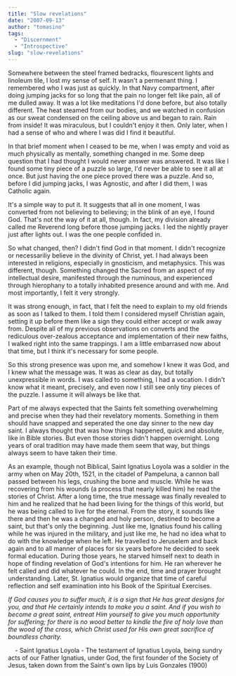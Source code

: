 ```yaml
---
title: "Slow revelations"
date: "2007-09-13"
author: "tomasino"
tags:
  - "Discernment"
  - "Introspective"
slug: "slow-revelations"
---
```


Somewhere between the steel framed bedracks, flourescent lights and
linoleum tile, I lost my sense of self. It wasn't a permenant thing. I
remembered who I was just as quickly. In that Navy compartment, after
doing jumping jacks for so long that the pain no longer felt like pain,
all of me dulled away. It was a lot like meditations I'd done before,
but also totally different. The heat steamed from our bodies, and we
watched in confusion as our sweat condensed on the ceiling above us and
began to rain. Rain from inside! It was miraculous, but I couldn't enjoy
it then. Only later, when I had a sense of who and where I was did I
find it beautiful.

In that brief moment when I ceased to be me, when I was empty and void
as much physically as mentally, something changed in me. Some deep
question that I had thought I would never answer was answered. It was
like I found some tiny piece of a puzzle so large, I'd never be able to
see it all at once. But just having the one piece proved there was a
puzzle. And so, before I did jumping jacks, I was Agnostic, and after I
did them, I was Catholic again.

It's a simple way to put it. It suggests that all in one moment, I was
converted from not believing to believing; in the blink of an eye, I
found God. That's not the way of it at all, though. In fact, my division
already called me Reverend long before those jumping jacks. I led the
nightly prayer just after lights out. I was the one people confided in.

So what changed, then? I didn't find God in that moment. I didn't
recognize or necessariliy believe in the divinity of Christ, yet. I had
always been interested in religions, especially in gnosticism, and
metaphysics. This was different, though. Something changed the Sacred
from an aspect of my intellectual desire, manifested through the
numinous, and experienced through hierophany to a totally inhabited
presence around and with me. And most importantly, I felt it very
strongly.

It was strong enough, in fact, that I felt the need to explain to my old
friends as soon as I talked to them. I told them I considered myself
Christian again, setting it up before them like a sign they could either
accept or walk away from. Despite all of my previous observations on
converts and the rediculous over-zealous acceptance and implementation
of their new faiths, I walked right into the same trappings. I am a
little embarrased now about that time, but I think it's necessary for
some people.

So this strong presence was upon me, and somehow I knew it was God, and
I knew what the message was. It was as clear as day, but totally
unexpressible in words. I was called to something, I had a vocation. I
didn't know what it meant, precisely, and even now I still see only tiny
pieces of the puzzle. I assume it will always be like that.

Part of me always expected that the Saints felt something overwhelming
and precise when they had their revelatory moments. Something in them
should have snapped and seperated the one day sinner to the new day
saint. I always thought that was how things happened, quick and
absolute, like in Bible stories. But even those stories didn't happen
overnight. Long years of oral tradition may have made them seem that
way, but things always seem to have taken their time.

As an example, though not Biblical, Saint Ignatius Loyola was a soldier
in the army when on May 20th, 1521, in the citadel of Pampeluna, a
cannon ball passed between his legs, crushing the bone and muscle. While
he was recovering from his wounds (a process that nearly killed him) he
read the stories of Christ. After a long time, the true message was
finally revealed to him and he realized that he had been living for the
things of this world, but he was being called to live for the eternal.
From the story, it sounds like there and then he was a changed and holy
person, destined to become a saint, but that's only the beginning. Just
like me, Ignatius found his calling while he was injured in the
military, and just like me, he had no idea what to do with the knowledge
when he left. He travelled to Jeruselem and back again and to all manner
of places for six years before he decided to seek formal education.
During those years, he starved himself next to death in hope of finding
revelation of God's intentions for him. He ran wherever he felt called
and did whatever he could. In the end, time and prayer brought
understanding. Later, St. Ignatius would organize that time of careful
reflection and self examination into his Book of the Spiritual
Exercises.

<span style="font-style: italic;">If God causes you to suffer much, it
is a sign that He has great designs for you, and that He certainly
intends to make you a saint. And if you wish to become a great saint,
entreat Him yourself to give you much opportunity for suffering; for
there is no wood better to kindle the fire of holy love than the wood of
the cross, which Christ used for His own great sacrifice of boundless
charity.</span>

    - Saint Ignatius Loyola - The testament of Ignatius Loyola, being
sundry acts of our Father Ignatius, under God, the first founder of the
Society of Jesus, taken down from the Saint's own lips by Luis Gonzales
(1900)
